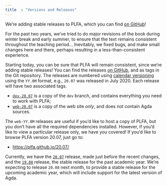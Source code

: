 ```yaml
---
title  : "Versions and Releases"
---
```


We’re adding stable releases to PLFA, which you can find [on GitHub][releases]!

<!--more-->

For the past two years, we’ve tried to do major revisions of the book during winter break and early summer, to ensure that the text remains consistent throughout the teaching period… Inevitably, we fixed bugs, and make small changes here and there, perhaps resulting in a less-than-consistent experience.

Starting today, you can be sure that PLFA will remain consistent, since we’re adding stable releases! You can find the releases [on GitHub][releases], and as tags in the Git repository. The releases are numbered using [calendar versioning][CalVer] using the `YY.0M` format, e.g., `20.07` was released in July 2020. Each release will have two associated tags.

- [`dev-20.07`][dev-20.07] is a copy of the `dev` branch, and contains everything you need to work with PLFA;
- [`web-20.07`][web-20.07] is a copy of the web site *only*, and does not contain Agda sources.

The `web-YY.0M` releases are useful if you’d like to host a copy of PLFA, but you don’t have all the required dependencies installed. However, if you’d like to view a particular release only, we have you covered! If you’d like to browse PLFA version 20.07, just go to:

- <https://plfa.github.io/20.07/>

Currently, we have the [`20.07`][PLFA-20.07] release, made just before the recent changes, and the [`19.08`][PLFA-19.08] release, the stable release for the past academic year. We’re expecting to release `20.08` next month, to provide a stable release for the upcoming academic year, which will include support for the latest version of Agda.

[CalVer]: https://calver.org/
[releases]: https://github.com/plfa/plfa.github.io/releases
[dev-20.07]: https://github.com/plfa/plfa.github.io/releases/tag/dev-20.07
[web-20.07]: https://github.com/plfa/plfa.github.io/releases/tag/web-20.07
[PLFA-20.07]: https://plfa.github.io/20.07/
[PLFA-19.08]: https://plfa.github.io/19.08/

